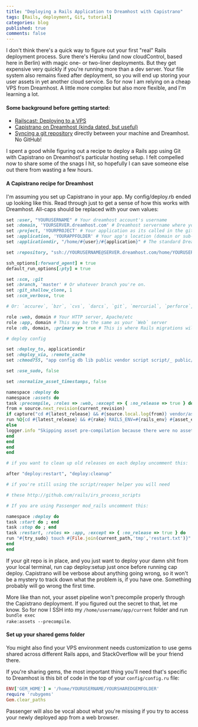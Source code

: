 ```yaml
---
title: "Deploying a Rails Application to Dreamhost with Capistrano"
tags: [Rails, deployment, Git, tutorial]
categories: blog
published: true
comments: false
---
```


I don't think there's a quick way to figure out your first "real" Rails deployment process. Sure there's Heroku (and now cloudControl, based here in Berlin) with magic one- or two-liner deployments. But they get expensive very quickly if you're running more than a dev server. Your file system also remains fixed after deployment, so you will end up storing your user assets in yet another cloud service. So for now I am relying on a cheap VPS from Dreamhost. A little more complex but also more flexible, and I'm learning a lot.

#### Some background before getting started:

-   [Railscast: Deploying to a VPS](http://railscasts.com/episodes/335-deploying-to-a-vps)
-   [Capistrano on Dreamhost (kinda dated, but useful)](http://wiki.dreamhost.com/Capistrano)
-   [Syncing a git repository](http://wiki.dreamhost.com/Git#Setup_One:_For_the_Impatient) directly between your machine and Dreamhost. No GitHub!

I spent a good while figuring out a recipe to deploy a Rails app using Git with Capistrano on Dreamhost's particular hosting setup. I felt compelled now to share some of the snags I hit, so hopefully I can save someone else out there from wasting a few hours.

#### A Capistrano recipe for Dreamhost

I'm assuming you set up Capistrano in your app. My config/deploy.rb ended up looking like this. Read through just to get a sense of how this works with Dreamhost. All-caps should be replaced with your own values:

```ruby
set :user, "YOURUSERNAME" # Your dreamhost account's username
set :domain, 'YOURSERVER.dreamhost.com' # Dreamhost servername where your account is located
set :project, 'YOURPROJECT' # Your application as its called in the git repository
set :application, 'YOURAPPFOLDER' # Your app's location (domain or sub-domain name as setup in panel)
set :applicationdir, "/home/#{user}/#{application}" # The standard Dreamhost setup

set :repository, "ssh://YOURUSERNAME@SERVER.dreamhost.com/home/YOURUSERNAME/repos/YOURPROJECT.git"

ssh_options[:forward_agent] = true
default_run_options[:pty] = true

set :scm, :git
set :branch, 'master' # Or whatever branch you're on.
set :git_shallow_clone, 1
set :scm_verbose, true

# Or: `accurev`, `bzr`, `cvs`, `darcs`, `git`, `mercurial`, `perforce`, `subversion` or `none`

role :web, domain # Your HTTP server, Apache/etc
role :app, domain # This may be the same as your `Web` server
role :db, domain, :primary => true # This is where Rails migrations will run

# deploy config

set :deploy_to, applicationdir
set :deploy_via, :remote_cache
set :chmod755, "app config db lib public vendor script script/_ public/disp_"

set :use_sudo, false

set :normalize_asset_timestamps, false

namespace :deploy do
namespace :assets do
task :precompile, :roles => :web, :except => { :no_release => true } do
from = source.next_revision(current_revision)
if capture("cd #{latest_release} && #{source.local.log(from)} vendor/assets/ app/assets/ | wc -l").to_i > 0
run %Q{cd #{latest_release} && #{rake} RAILS_ENV=#{rails_env} #{asset_env} assets:precompile}
else
logger.info "Skipping asset pre-compilation because there were no asset changes"
end
end
end
end

# if you want to clean up old releases on each deploy uncomment this:

after "deploy:restart", "deploy:cleanup"

# if you're still using the script/reaper helper you will need

# these http://github.com/rails/irs_process_scripts

# If you are using Passenger mod_rails uncomment this:

namespace :deploy do
task :start do ; end
task :stop do ; end
task :restart, :roles => :app, :except => { :no_release => true } do
run "#{try_sudo} touch #{File.join(current_path,'tmp','restart.txt')}"
end
end
```

If your git repo is in place, and you just want to deploy your damn shit from your local terminal, run cap deploy:setup just once before running cap deploy. Capistrano will be verbose about anything going wrong, so it won't be a mystery to track down what the problem is, if you have one. Something probably will go wrong the first time.

More like than not, your asset pipeline won't precompile properly through the Capistrano deployment. If you figured out the secret to that, let me know. So for now I SSH into my <code>/home/username/app/current</code> folder and run <code>bundle exec rake:assets --precompile</code>.

#### Set up your shared gems folder

You might also find your VPS environment needs customization to use gems shared across different Rails apps, and StackOverflow will be your friend there.

If you're sharing gems, the most important thing you'll need that's specific to Dreamhost is this bit of code in the top of your <code>config/config.ru</code> file:

```ruby
ENV['GEM_HOME'] = '/home/YOURUSERNAME/YOURSHAREDGEMFOLDER'
require 'rubygems'
Gem.clear_paths
```

Passenger will also be vocal about what you're missing if you try to access your newly deployed app from a web browser.

```

```
